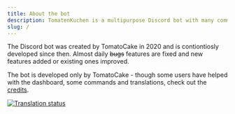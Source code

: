 ```yaml
---
title: About the bot
description: TomatenKuchen is a multipurpose Discord bot with many common and innovative features for your server. This page tells some general information about the bot.
slug: /
---
```


The Discord bot was created by TomatoCake in 2020 and is contiontiosly developed since then. Almost daily ~~bugs~~ features are fixed and new features added or existing ones improved.

The bot is developed only by TomatoCake - though some users have helped with the dashboard, some commands and translations, check out the [credits](https://tomatenkuchen.eu/credits/).

[![Translation status](https://translate.tomatenkuchen.eu/widgets/tomatenkuchen/-/287x66-grey.png)](https://translate.tomatenkuchen.eu/engage/tomatenkuchen/)

